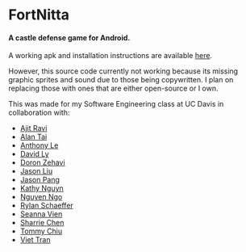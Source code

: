 # FortNitta
#### A castle defense game for Android.

A working apk and installation instructions are available [here](http://marshallhampson.com/fortnitta).

However, this source code currently not working because its missing graphic sprites and sound due to those being copywritten.  I plan on replacing those with ones that are either open-source or I own.

This was made for my Software Engineering class at UC Davis in collaboration with:
- [Ajit Ravi](https://github.com/ajmaster)
- [Alan Tai](https://github.com/atai92)
- [Anthony Le](https://github.com/corginomics)
- [David Ly](https://github.com/dwmai)
- [Doron Zehavi](https://github.com/doronz)
- [Jason Liu](https://github.com/jasonmliu)
- [Jason Pang](https://github.com/jasonpang)
- [Kathy Nguyn](https://github.com/katcn)
- [Nguyen Ngo](https://github.com/nqngo22)
- [Rylan Schaeffer](https://github.com/rylanschaeffer)
- [Seanna Vien](https://github.com/snavien)
- [Sharrie Chen](https://github.com/gvmi)
- [Tommy Chiu](https://github.com/tommychiu1993)
- [Viet Tran](https://github.com/viett)
